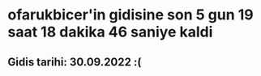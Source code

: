 # ofarukbicer'in gidisine son 5 gun 19 saat 18 dakika 46 saniye kaldi

## Gidis tarihi: 30.09.2022 :(